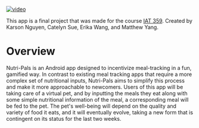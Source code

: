 [![video](https://cdn.discordapp.com/attachments/643930861414121507/1013961137349476402/Capture.PNG)](https://www.youtube.com/watch?v=bZJa6HhgpLs)

This app is a final project that was made for the course [IAT 359](http://www.sfu.ca/outlines.html?2022/spring/iat/359/d100). Created by Karson Nguyen, Catelyn Sue, Erika Wang, and Matthew Yang.

# Overview

Nutri-Pals is an Android app designed to incentivize meal-tracking in a fun, gamified way. In contrast to existing meal tracking apps that require a more complex set of nutritional inputs, Nutri-Pals aims to simplify this process and make it more approachable to newcomers. Users of this app will be taking care of a virtual pet, and by inputting the meals they eat along with some simple nutritional information of the meal, a corresponding meal will be fed to the pet. The pet's well-being will depend on the quality and variety of food it eats, and it will eventually evolve, taking a new form that is contingent on its status for the last two weeks.
